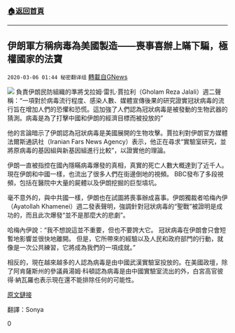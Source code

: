 ###  [:house:返回首頁](https://github.com/ourhimalayas/txt)
---

## 伊朗軍方稱病毒為美國製造——喪事喜辦上瞞下騙，極權國家的法寶
`2020-03-06 01:44 秘密翻译组` [轉載自GNews](https://gnews.org/zh-hant/132092/)

![](https://s3-ap-northeast-1.amazonaws.com/news.guo.offload.media/wp-content/uploads/2020/03/06014132/1-16.png)
負責伊朗民防組織的準將戈拉姆·雷扎·賈拉利（Gholam Reza Jalali）週二聲稱：“一項對於病毒流行程度、感染人數、媒體宣傳後果的研究證實冠狀病毒的流行旨在增加人們的恐懼和恐慌。這加強了人們認為冠狀病毒是被發動的生物武器的猜測。病毒是為了打擊中國和伊朗的經濟目標而被投放的”

他的言論暗示了伊朗認為冠狀病毒是美國展開的生物攻擊。賈拉利對伊朗官方媒體法爾斯通訊社（Iranian Fars News Agency）表示，他正在尋求“實驗室研究，並將原病毒的基因組與新基因組進行比較”，以證實他的理論。

伊朗一直被指控在國內隱瞞病毒爆發的真相，真實的死亡人數大概達到了近千人。現在伊朗和中國一樣，也流出了很多人們在街邊倒地的視頻。 BBC發布了多段視頻，包括在醫院中大量的屍體以及伊朗挖掘的巨型墳坑。

毫不意外的，與中共國一樣，伊朗也在試圖將喪事辦成喜事。伊朗獨裁者哈梅內伊（Ayatollah Khamenei）週二發表聲明，強調針對冠狀病毒的“聖戰”被證明是成功的，而且此次爆發“並不是那麼大的悲劇”。

哈梅內伊說：“我不想說這並不重要，但也不要誇大它。 冠狀病毒在伊朗會只會短暫地影響並很快地離開。 但是，它所帶來的經驗以及人民和政府部門的行動，就像是一次公共練習，它將成為我們的一項成就。”

相反的，現在越來越多的人認為病毒是由中國武漢實驗室投放的。在美國政壇，除了阿肯薩斯州的參議員湯姆·科頓認為病毒是由中國實驗室流出的外，白宮高官彼得·納瓦羅也表示現在還不能排除任何的可能性。

[原文鏈接](https://www.zerohedge.com/health/iranian-general-coronavirus-manmade-bio-weapon)

翻譯：Sonya

0
